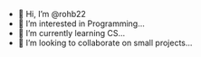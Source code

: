 - 👋 Hi, I’m @rohb22
- 👀 I’m interested in Programming...
- 🌱 I’m currently learning CS...
- 💞️ I’m looking to collaborate on small projects...

<!---
Rohb22/Rohb22 is a ✨ special ✨ repository because its `README.md` (this file) appears on your GitHub profile.
You can click the Preview link to take a look at your changes.
--->
